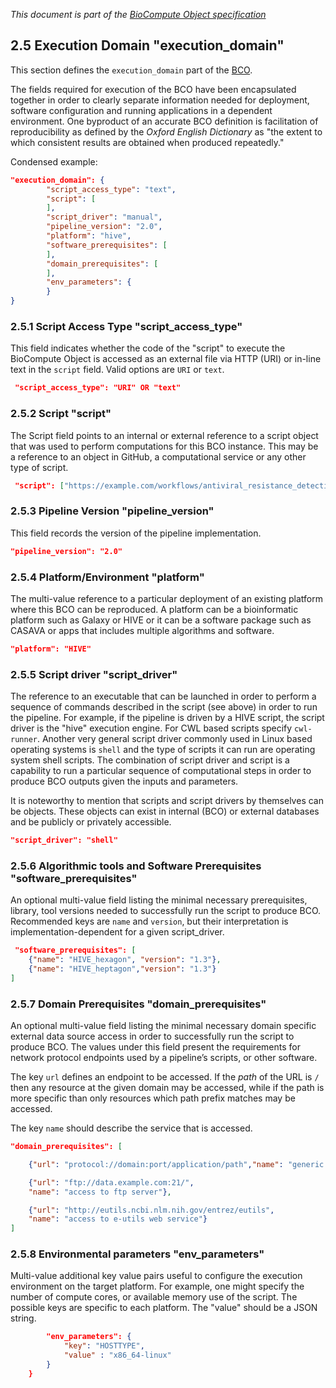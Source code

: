 _This document is part of the [BioCompute Object specification](bco-specification.md)_

## 2.5 Execution Domain "execution_domain"

This section defines the `execution_domain` part of the [BCO](bco-domains.md).

The fields required for execution of the BCO have been encapsulated together in order to clearly separate information needed for deployment, software configuration and running applications in a dependent environment. One byproduct of an accurate BCO definition is facilitation of reproducibility as defined by the *Oxford English Dictionary* as "the extent to which consistent results are obtained when produced repeatedly."

Condensed example:

```json
"execution_domain": {
        "script_access_type": "text",
        "script": [
        ],
        "script_driver": "manual",
        "pipeline_version": "2.0", 
        "platform": "hive", 
        "software_prerequisites": [
        ],
        "domain_prerequisites": [
        ], 
        "env_parameters": {
        }
}
```

### 2.5.1 Script Access Type "script_access_type"

This field indicates whether the code of the "script" to execute the BioCompute Object is accessed as an external file via HTTP (URI) or in-line text in the `script` field. Valid options are `URI` or `text`.

```json
 "script_access_type": "URI" OR "text"
 ```

### 2.5.2 Script "script"

The Script field points to an internal or external reference to a script object that was used to perform computations for this BCO instance. This may be a reference to an object in GitHub, a computational service or any other type of script. 

```json
 "script": ["https://example.com/workflows/antiviral_resistance_detection_hive.py"]
```

### 2.5.3 Pipeline Version "pipeline_version"

This field records the version of the pipeline implementation.

```json
"pipeline_version": "2.0"
```

### 2.5.4 Platform/Environment "platform"

The multi-value reference to a particular deployment of an existing platform where this BCO can be reproduced. A platform can be a bioinformatic platform such as Galaxy or HIVE or it can be a software package such as CASAVA or apps that includes multiple algorithms and software. 

```json
"platform": "HIVE"
```

### 2.5.5 Script driver "script_driver"

The reference to an executable that can be launched in order to perform a sequence of commands described in the script (see above) in order to run the pipeline. For example, if the pipeline is driven by a HIVE script, the script driver is the "hive" execution engine. For CWL based scripts specify `cwl-runner`. Another very general script driver commonly used in Linux based operating systems is `shell` and the type of scripts it can run are operating system shell scripts. The combination of script driver and script is a capability to run a particular sequence of computational steps in order to produce BCO outputs given the inputs and parameters. 

It is noteworthy to mention that scripts and script drivers by themselves can be objects. These objects can exist in internal (BCO) or external databases and be publicly or privately accessible.

```json
"script_driver": "shell"
```

### 2.5.6 Algorithmic tools and Software Prerequisites "software_prerequisites" 

An optional multi-value field listing the minimal necessary prerequisites, library, tool versions needed to successfully run the script to produce BCO. Recommended keys are `name` and `version`, but their interpretation is implementation-dependent for a given script_driver.

```json
 "software_prerequisites": [
    {"name": "HIVE_hexagon", "version": "1.3"},
    {"name": "HIVE_heptagon","version": "1.3"}
]
```

### 2.5.7 Domain Prerequisites "domain_prerequisites"

An optional multi-value field listing the minimal necessary domain specific external data source access in order to successfully run the script to produce BCO. The values under this field present the requirements for network protocol endpoints used by a pipeline’s scripts, or other software. 

The key `url` defines an endpoint to be accessed. If the _path_ of the URL is `/` then any resource at the given domain may be accessed, while if the path is more specific than only resources which path prefix matches may be accessed.

The key `name` should describe the service that is accessed.

```json
"domain_prerequisites": [

    {"url": "protocol://domain:port/application/path","name": "generic name"},

    {"url": "ftp://data.example.com:21/",
    "name": "access to ftp server"},

    {"url": "http://eutils.ncbi.nlm.nih.gov/entrez/eutils",
    "name": "access to e-utils web service"}
]
```

### 2.5.8 Environmental parameters "env_parameters"

Multi-value additional key value pairs useful to configure the execution environment on the target platform. For example, one might specify the number of compute cores, or available memory use of the script. The possible keys are specific to each platform. The "value" should be a JSON string.

```json
        "env_parameters": {
            "key": "HOSTTYPE", 
            "value" : "x86_64-linux"
        }
    }
```
